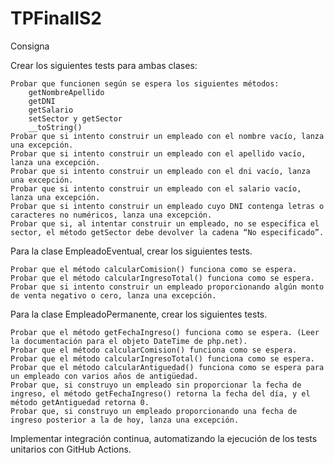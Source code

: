 # TPFinalIS2

Consigna 

Crear los siguientes tests para ambas clases:

    Probar que funcionen según se espera los siguientes métodos:
        getNombreApellido
        getDNI
        getSalario
        setSector y getSector
        __toString()
    Probar que si intento construir un empleado con el nombre vacío, lanza una excepción.
    Probar que si intento construir un empleado con el apellido vacío, lanza una excepción.
    Probar que si intento construir un empleado con el dni vacío, lanza una excepción.
    Probar que si intento construir un empleado con el salario vacío, lanza una excepción.
    Probar que si intento construir un empleado cuyo DNI contenga letras o caracteres no numéricos, lanza una excepción.
    Probar que si, al intentar construir un empleado, no se especifica el sector, el método getSector debe devolver la cadena “No especificado”.

Para la clase EmpleadoEventual, crear los siguientes tests.

    Probar que el método calcularComision() funciona como se espera.
    Probar que el método calcularIngresoTotal() funciona como se espera.
    Probar que si intento construir un empleado proporcionando algún monto de venta negativo o cero, lanza una excepción.

Para la clase EmpleadoPermanente, crear los siguientes tests.

    Probar que el método getFechaIngreso() funciona como se espera. (Leer la documentación para el objeto DateTime de php.net).
    Probar que el método calcularComision() funciona como se espera.
    Probar que el método calcularIngresoTotal() funciona como se espera.
    Probar que el método calcularAntiguedad() funciona como se espera para un empleado con varios años de antigüedad.
    Probar que, si construyo un empleado sin proporcionar la fecha de ingreso, el método getFechaIngreso() retorna la fecha del día, y el método getAntiguedad retorna 0.
    Probar que, si construyo un empleado proporcionando una fecha de ingreso posterior a la de hoy, lanza una excepción.

Implementar integración continua, automatizando la ejecución de los tests unitarios con GitHub Actions.
